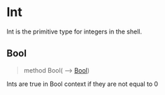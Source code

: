 # Int
 Int is the primitive type for integers in the shell.
## Bool
>method Bool( ⟶ [Bool](./Bool.md))


 Ints are true in Bool context if they are not equal to 0
